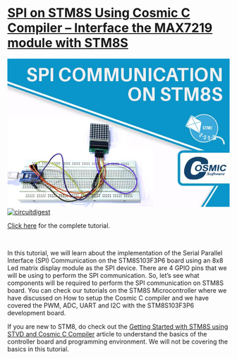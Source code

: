 # [SPI on STM8S Using Cosmic C Compiler – Interface the MAX7219 module with STM8S](https://circuitdigest.com/microcontroller-projects/stm8s-spi-tutorial-interfacing-max7219-module-with-stm8s-using-cosmic-c-compiler)

<img src="https://github.com/Circuit-Digest/STM8S103F3P6_Cosmic_C_Tutorial/blob/master/IMAGES/T8_SPI_Communication_on_STM8S_using_Cosmic_C_Compiler.jpg" alt="image3" title="image3">

<br>
<a href="https://circuitdigest.com/microcontroller-projects/stm8s-spi-tutorial-interfacing-max7219-module-with-stm8s-using-cosmic-c-compiler"><img src="https://img.shields.io/static/v1?label=&labelColor=505050&message=SPI COMMUNICATION ON STM8S USING COSMIC C COMPILER CIRCUIT DIGEST&color=%230076D6&style=social&logo=google-chrome&logoColor=%230076D6" alt="circuitdigest"/></a>

<br>

[Click here](https://circuitdigest.com/microcontroller-projects/stm8s-spi-tutorial-interfacing-max7219-module-with-stm8s-using-cosmic-c-compiler) for the complete tutorial.

<br>

In this tutorial, we will learn about the implementation of the Serial Parallel Interface (SPI) Communication on the STM8S103F3P6 board using an 8x8 Led matrix display module as the SPI device. There are 4 GPIO pins that we will be using to perform the SPI communication. So, let’s see what components will be required to perform the SPI communication on STM8S board. You can check our tutorials on the STM8S Microcontroller where we have discussed on How to setup the Cosmic C compiler and we have covered the PWM, ADC, UART and I2C with the STM8S103F3P6 development board. 


If you are new to STM8, do check out the [Getting Started with STM8S using STVD and Cosmic C Compiler](https://circuitdigest.com/microcontroller-projects/getting-started-with-stm8s-using-stvd-and-cosmic-c-compiler) article to understand the basics of the controller board and programming environment. We will not be covering the basics in this tutorial.

<br>